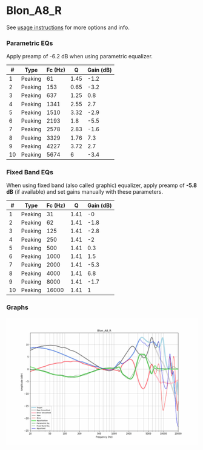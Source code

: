 # Blon_A8_R
See [usage instructions](https://github.com/jaakkopasanen/AutoEq#usage) for more options and info.

### Parametric EQs
Apply preamp of -6.2 dB when using parametric equalizer.

|   # | Type    |   Fc (Hz) |    Q |   Gain (dB) |
|-----|---------|-----------|------|-------------|
|   1 | Peaking |        61 | 1.45 |        -1.2 |
|   2 | Peaking |       153 | 0.65 |        -3.2 |
|   3 | Peaking |       637 | 1.25 |         0.8 |
|   4 | Peaking |      1341 | 2.55 |         2.7 |
|   5 | Peaking |      1510 | 3.32 |        -2.9 |
|   6 | Peaking |      2193 | 1.8  |        -5.5 |
|   7 | Peaking |      2578 | 2.83 |        -1.6 |
|   8 | Peaking |      3329 | 1.76 |         7.3 |
|   9 | Peaking |      4227 | 3.72 |         2.7 |
|  10 | Peaking |      5674 | 6    |        -3.4 |

### Fixed Band EQs
When using fixed band (also called graphic) equalizer, apply preamp of **-5.8 dB** (if available) and set gains manually with these parameters.

|   # | Type    |   Fc (Hz) |    Q |   Gain (dB) |
|-----|---------|-----------|------|-------------|
|   1 | Peaking |        31 | 1.41 |        -0   |
|   2 | Peaking |        62 | 1.41 |        -1.8 |
|   3 | Peaking |       125 | 1.41 |        -2.8 |
|   4 | Peaking |       250 | 1.41 |        -2   |
|   5 | Peaking |       500 | 1.41 |         0.3 |
|   6 | Peaking |      1000 | 1.41 |         1.5 |
|   7 | Peaking |      2000 | 1.41 |        -5.3 |
|   8 | Peaking |      4000 | 1.41 |         6.8 |
|   9 | Peaking |      8000 | 1.41 |        -1.7 |
|  10 | Peaking |     16000 | 1.41 |         1   |

### Graphs
![](./Blon_A8_R.png)
